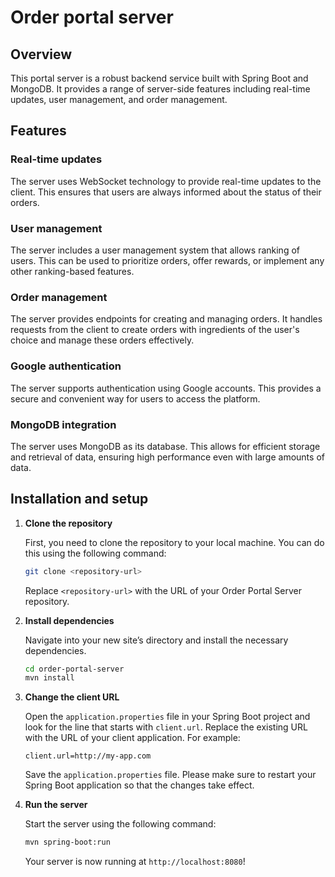 # Order portal server

## Overview

This portal server is a robust backend service built with Spring Boot and MongoDB. It provides a range of server-side features including real-time updates, user management, and order management.

## Features

### Real-time updates

The server uses WebSocket technology to provide real-time updates to the client. This ensures that users are always informed about the status of their orders.

### User management

The server includes a user management system that allows ranking of users. This can be used to prioritize orders, offer rewards, or implement any other ranking-based features.

### Order management

The server provides endpoints for creating and managing orders. It handles requests from the client to create orders with ingredients of the user's choice and manage these orders effectively.

### Google authentication

The server supports authentication using Google accounts. This provides a secure and convenient way for users to access the platform.

### MongoDB integration

The server uses MongoDB as its database. This allows for efficient storage and retrieval of data, ensuring high performance even with large amounts of data.

## Installation and setup

1. **Clone the repository**

    First, you need to clone the repository to your local machine. You can do this using the following command:

    ```bash
    git clone <repository-url>
    ```

    Replace `<repository-url>` with the URL of your Order Portal Server repository.

2. **Install dependencies**

    Navigate into your new site’s directory and install the necessary dependencies.

    ```bash
    cd order-portal-server
    mvn install
    ```

3. **Change the client URL**

   Open the `application.properties` file in your Spring Boot project and look for the line that starts with `client.url`. Replace the existing URL with the URL of your client application. For example:

    ```properties
    client.url=http://my-app.com
    ```

    Save the `application.properties` file.
   Please make sure to restart your Spring Boot application so that the changes take effect.

5. **Run the server**

    Start the server using the following command:

    ```bash
    mvn spring-boot:run
    ```

    Your server is now running at `http://localhost:8080`!
